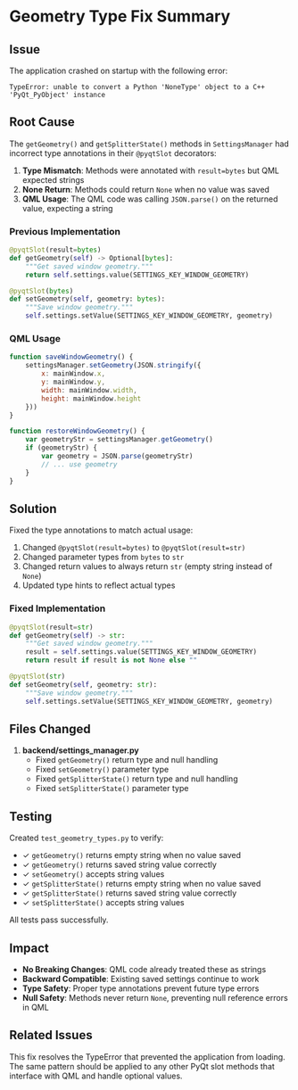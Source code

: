 # Geometry Type Fix Summary

## Issue

The application crashed on startup with the following error:

```
TypeError: unable to convert a Python 'NoneType' object to a C++ 'PyQt_PyObject' instance
```

## Root Cause

The `getGeometry()` and `getSplitterState()` methods in `SettingsManager` had incorrect type annotations in their `@pyqtSlot` decorators:

1. **Type Mismatch**: Methods were annotated with `result=bytes` but QML expected strings
2. **None Return**: Methods could return `None` when no value was saved
3. **QML Usage**: The QML code was calling `JSON.parse()` on the returned value, expecting a string

### Previous Implementation

```python
@pyqtSlot(result=bytes)
def getGeometry(self) -> Optional[bytes]:
    """Get saved window geometry."""
    return self.settings.value(SETTINGS_KEY_WINDOW_GEOMETRY)

@pyqtSlot(bytes)
def setGeometry(self, geometry: bytes):
    """Save window geometry."""
    self.settings.setValue(SETTINGS_KEY_WINDOW_GEOMETRY, geometry)
```

### QML Usage

```qml
function saveWindowGeometry() {
    settingsManager.setGeometry(JSON.stringify({
        x: mainWindow.x,
        y: mainWindow.y,
        width: mainWindow.width,
        height: mainWindow.height
    }))
}

function restoreWindowGeometry() {
    var geometryStr = settingsManager.getGeometry()
    if (geometryStr) {
        var geometry = JSON.parse(geometryStr)
        // ... use geometry
    }
}
```

## Solution

Fixed the type annotations to match actual usage:

1. Changed `@pyqtSlot(result=bytes)` to `@pyqtSlot(result=str)`
2. Changed parameter types from `bytes` to `str`
3. Changed return values to always return `str` (empty string instead of `None`)
4. Updated type hints to reflect actual types

### Fixed Implementation

```python
@pyqtSlot(result=str)
def getGeometry(self) -> str:
    """Get saved window geometry."""
    result = self.settings.value(SETTINGS_KEY_WINDOW_GEOMETRY)
    return result if result is not None else ""

@pyqtSlot(str)
def setGeometry(self, geometry: str):
    """Save window geometry."""
    self.settings.setValue(SETTINGS_KEY_WINDOW_GEOMETRY, geometry)
```

## Files Changed

1. **backend/settings_manager.py**
   - Fixed `getGeometry()` return type and null handling
   - Fixed `setGeometry()` parameter type
   - Fixed `getSplitterState()` return type and null handling
   - Fixed `setSplitterState()` parameter type

## Testing

Created `test_geometry_types.py` to verify:
- ✓ `getGeometry()` returns empty string when no value saved
- ✓ `getGeometry()` returns saved string value correctly
- ✓ `setGeometry()` accepts string values
- ✓ `getSplitterState()` returns empty string when no value saved
- ✓ `getSplitterState()` returns saved string value correctly
- ✓ `setSplitterState()` accepts string values

All tests pass successfully.

## Impact

- **No Breaking Changes**: QML code already treated these as strings
- **Backward Compatible**: Existing saved settings continue to work
- **Type Safety**: Proper type annotations prevent future type errors
- **Null Safety**: Methods never return `None`, preventing null reference errors in QML

## Related Issues

This fix resolves the TypeError that prevented the application from loading. The same pattern should be applied to any other PyQt slot methods that interface with QML and handle optional values.
